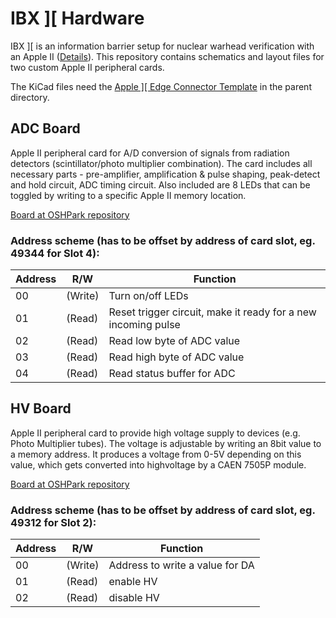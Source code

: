 # IBX ]\[ Hardware

IBX ]\[ is an information barrier setup for nuclear warhead verification with an Apple II ([Details](http://www.vintageverification.org)).
This repository contains schematics and layout files for two custom Apple II peripheral cards.

The KiCad files need the [Apple \]\[ Edge Connector Template](http://www.xjmaas.nl/my-apple-collection/apple-edge-connector-template-for-kicad/) in the parent directory.

## ADC Board
Apple II peripheral card for A/D conversion of signals from radiation detectors (scintillator/photo multiplier combination). The card includes all necessary parts - pre-amplifier, amplification & pulse shaping, peak-detect and hold circuit, ADC timing circuit. Also included are 8 LEDs that can be toggled by writing to a specific Apple II memory location.

[Board at OSHPark repository](https://oshpark.com/shared_projects/9M42SHV2)

### Address scheme (has to be offset by address of card slot, eg. 49344 for Slot 4):

| Address | R/W | Function |
|----| ----|----|
| 00 | (Write) | Turn on/off LEDs | 
| 01 | (Read) | Reset trigger circuit, make it ready for a new incoming pulse |
| 02 | (Read) | Read low byte of ADC value |
| 03 | (Read) | Read high byte of ADC value |
| 04 | (Read) | Read status buffer for ADC |

## HV Board

Apple II peripheral card to provide high voltage supply to devices (e.g. Photo Multiplier tubes). The voltage is adjustable by writing an 8bit value to a memory address. It produces a voltage from 0-5V depending on this value, which gets converted into highvoltage by a CAEN 7505P module. 

[Board at OSHPark repository](https://oshpark.com/shared_projects/YkaW1fvx)

### Address scheme (has to be offset by address of card slot, eg. 49312 for Slot 2):

| Address | R/W | Function |
|----| ----|----|
00 | (Write) | Address to write a value for DA
01 | (Read) | enable HV 
02 | (Read) | disable HV 
